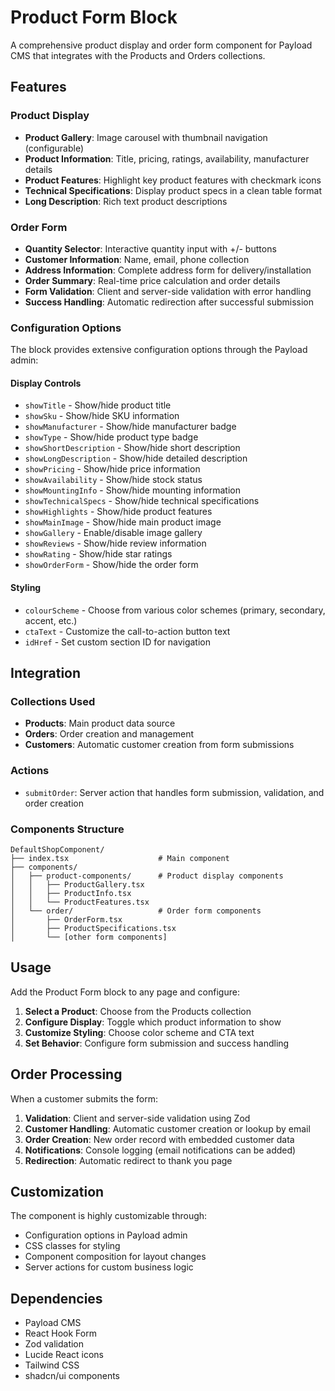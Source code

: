 # Product Form Block

A comprehensive product display and order form component for Payload CMS that integrates with the Products and Orders collections.

## Features

### Product Display
- **Product Gallery**: Image carousel with thumbnail navigation (configurable)
- **Product Information**: Title, pricing, ratings, availability, manufacturer details
- **Product Features**: Highlight key product features with checkmark icons
- **Technical Specifications**: Display product specs in a clean table format
- **Long Description**: Rich text product descriptions

### Order Form
- **Quantity Selector**: Interactive quantity input with +/- buttons
- **Customer Information**: Name, email, phone collection
- **Address Information**: Complete address form for delivery/installation
- **Order Summary**: Real-time price calculation and order details
- **Form Validation**: Client and server-side validation with error handling
- **Success Handling**: Automatic redirection after successful submission

### Configuration Options

The block provides extensive configuration options through the Payload admin:

#### Display Controls
- `showTitle` - Show/hide product title
- `showSku` - Show/hide SKU information
- `showManufacturer` - Show/hide manufacturer badge
- `showType` - Show/hide product type badge
- `showShortDescription` - Show/hide short description
- `showLongDescription` - Show/hide detailed description
- `showPricing` - Show/hide price information
- `showAvailability` - Show/hide stock status
- `showMountingInfo` - Show/hide mounting information
- `showTechnicalSpecs` - Show/hide technical specifications
- `showHighlights` - Show/hide product features
- `showMainImage` - Show/hide main product image
- `showGallery` - Enable/disable image gallery
- `showReviews` - Show/hide review information
- `showRating` - Show/hide star ratings
- `showOrderForm` - Show/hide the order form

#### Styling
- `colourScheme` - Choose from various color schemes (primary, secondary, accent, etc.)
- `ctaText` - Customize the call-to-action button text
- `idHref` - Set custom section ID for navigation

## Integration

### Collections Used
- **Products**: Main product data source
- **Orders**: Order creation and management
- **Customers**: Automatic customer creation from form submissions

### Actions
- `submitOrder`: Server action that handles form submission, validation, and order creation

### Components Structure
```
DefaultShopComponent/
├── index.tsx                    # Main component
├── components/
│   ├── product-components/      # Product display components
│   │   ├── ProductGallery.tsx
│   │   ├── ProductInfo.tsx
│   │   └── ProductFeatures.tsx
│   └── order/                   # Order form components
│       ├── OrderForm.tsx
│       ├── ProductSpecifications.tsx
│       └── [other form components]
```

## Usage

Add the Product Form block to any page and configure:

1. **Select a Product**: Choose from the Products collection
2. **Configure Display**: Toggle which product information to show
3. **Customize Styling**: Choose color scheme and CTA text
4. **Set Behavior**: Configure form submission and success handling

## Order Processing

When a customer submits the form:

1. **Validation**: Client and server-side validation using Zod
2. **Customer Handling**: Automatic customer creation or lookup by email
3. **Order Creation**: New order record with embedded customer data
4. **Notifications**: Console logging (email notifications can be added)
5. **Redirection**: Automatic redirect to thank you page

## Customization

The component is highly customizable through:
- Configuration options in Payload admin
- CSS classes for styling
- Component composition for layout changes
- Server actions for custom business logic

## Dependencies

- Payload CMS
- React Hook Form
- Zod validation
- Lucide React icons
- Tailwind CSS
- shadcn/ui components 